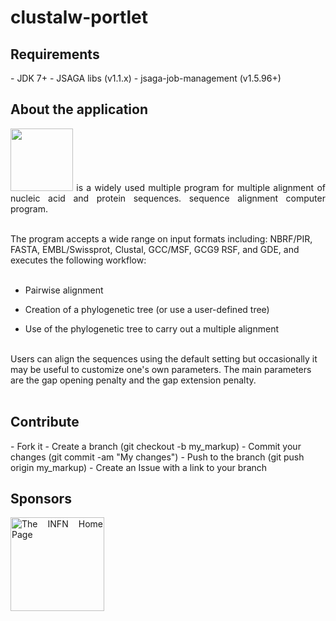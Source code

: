 # clustalw-portlet

<h2>Requirements</h2>
- JDK 7+
- JSAGA libs (v1.1.x)
- jsaga-job-management (v1.5.96+)

<h2>About the application</h2>
<p align="justify">
<img width="100" src="http://www.clustal.org/images/clustalw_big.png" border="0">
is a widely used multiple program for multiple alignment of nucleic acid and protein sequences. sequence alignment computer program.</br></br>

The program accepts a wide range on input formats including: NBRF/PIR, FASTA, EMBL/Swissprot, Clustal, GCC/MSF, GCG9 RSF, and GDE, and executes the following workflow:</br></br>
- Pairwise alignment

- Creation of a phylogenetic tree (or use a user-defined tree)

- Use of the phylogenetic tree to carry out a multiple alignment
 </br></br>

Users can align the sequences using the default setting but occasionally it may be useful to customize one's own parameters. The main parameters are the gap opening penalty and the gap extension penalty.</br></br>
</p>

<h2>Contribute</h2>
- Fork it
- Create a branch (git checkout -b my_markup)
- Commit your changes (git commit -am "My changes")
- Push to the branch (git push origin my_markup)
- Create an Issue with a link to your branch

<h2>Sponsors</h2>
<p align="justify">
<a href="http://www.infn.it/"><img width="150" src="http://www.infn.it/logo/weblogo1.gif" border="0" title="The INFN Home Page"></a>
</p>
